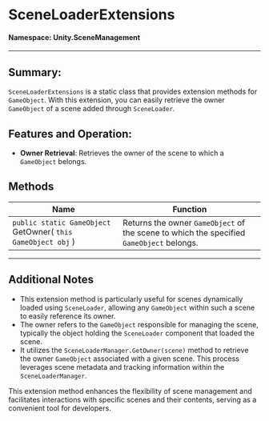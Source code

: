 ﻿# SceneLoaderExtensions

#### **Namespace**: Unity.SceneManagement
---

## Summary:
`SceneLoaderExtensions` is a static class that provides extension methods for `GameObject`. With this extension, you can easily retrieve the owner `GameObject` of a scene added through `SceneLoader`.

## Features and Operation:
- **Owner Retrieval**: Retrieves the owner of the scene to which a `GameObject` belongs.

## Methods
| Name | Function |
|------|----------|
|  ``public static GameObject`` GetOwner( ``this GameObject obj`` )  | Returns the owner `GameObject` of the scene to which the specified `GameObject` belongs. |

---
## Additional Notes
- This extension method is particularly useful for scenes dynamically loaded using `SceneLoader`, allowing any `GameObject` within such a scene to easily reference its owner.
- The owner refers to the `GameObject` responsible for managing the scene, typically the object holding the `SceneLoader` component that loaded the scene.
- It utilizes the `SceneLoaderManager.GetOwner(scene)` method to retrieve the owner `GameObject` associated with a given scene. This process leverages scene metadata and tracking information within the `SceneLoaderManager`.

This extension method enhances the flexibility of scene management and facilitates interactions with specific scenes and their contents, serving as a convenient tool for developers.

